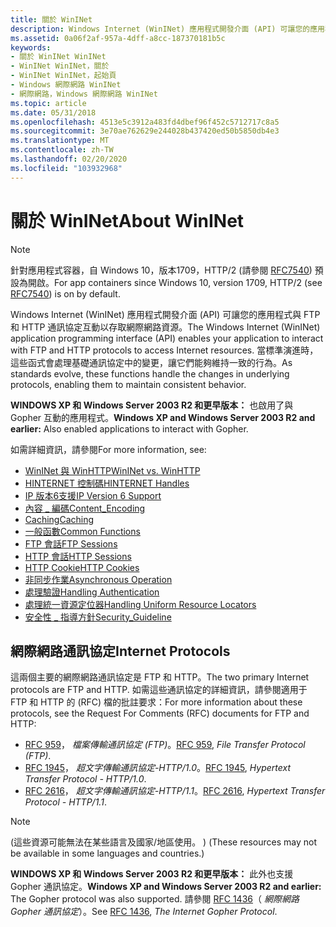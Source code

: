 ```yaml
---
title: 關於 WinINet
description: Windows Internet (WinINet) 應用程式開發介面 (API) 可讓您的應用程式與 FTP 和 HTTP 通訊協定互動以存取網際網路資源。
ms.assetid: 0a06f2af-957a-4dff-a8cc-187370181b5c
keywords:
- 關於 WinINet WinINet
- WinINet WinINet，關於
- WinINet WinINet，起始頁
- Windows 網際網路 WinINet
- 網際網路，Windows 網際網路 WinINet
ms.topic: article
ms.date: 05/31/2018
ms.openlocfilehash: 4513e5c3912a483fd4dbef96f452c5712717c8a5
ms.sourcegitcommit: 3e70ae762629e244028b437420ed50b5850db4e3
ms.translationtype: MT
ms.contentlocale: zh-TW
ms.lasthandoff: 02/20/2020
ms.locfileid: "103932968"
---
```

# <a name="about-wininet"></a><span data-ttu-id="6d544-108">關於 WinINet</span><span class="sxs-lookup"><span data-stu-id="6d544-108">About WinINet</span></span>

> [!NOTE]
> <span data-ttu-id="6d544-109">針對應用程式容器，自 Windows 10，版本1709，HTTP/2 (請參閱 [RFC7540](https://tools.ietf.org/html/rfc7540)) 預設為開啟。</span><span class="sxs-lookup"><span data-stu-id="6d544-109">For app containers since Windows 10, version 1709, HTTP/2 (see [RFC7540](https://tools.ietf.org/html/rfc7540)) is on by default.</span></span>

<span data-ttu-id="6d544-110">Windows Internet (WinINet) 應用程式開發介面 (API) 可讓您的應用程式與 FTP 和 HTTP 通訊協定互動以存取網際網路資源。</span><span class="sxs-lookup"><span data-stu-id="6d544-110">The Windows Internet (WinINet) application programming interface (API) enables your application to interact with FTP and HTTP protocols to access Internet resources.</span></span> <span data-ttu-id="6d544-111">當標準演進時，這些函式會處理基礎通訊協定中的變更，讓它們能夠維持一致的行為。</span><span class="sxs-lookup"><span data-stu-id="6d544-111">As standards evolve, these functions handle the changes in underlying protocols, enabling them to maintain consistent behavior.</span></span>

<span data-ttu-id="6d544-112">**WINDOWS XP 和 Windows Server 2003 R2 和更早版本：** 也啟用了與 Gopher 互動的應用程式。</span><span class="sxs-lookup"><span data-stu-id="6d544-112">**Windows XP and Windows Server 2003 R2 and earlier:** Also enabled applications to interact with Gopher.</span></span>

<span data-ttu-id="6d544-113">如需詳細資訊，請參閱</span><span class="sxs-lookup"><span data-stu-id="6d544-113">For more information, see:</span></span>

-   [<span data-ttu-id="6d544-114">WinINet 與 WinHTTP</span><span class="sxs-lookup"><span data-stu-id="6d544-114">WinINet vs. WinHTTP</span></span>](wininet-vs-winhttp.md)
-   [<span data-ttu-id="6d544-115">HINTERNET 控制碼</span><span class="sxs-lookup"><span data-stu-id="6d544-115">HINTERNET Handles</span></span>](appendix-a-hinternet-handles.md)
-   [<span data-ttu-id="6d544-116">IP 版本6支援</span><span class="sxs-lookup"><span data-stu-id="6d544-116">IP Version 6 Support</span></span>](ip-version-6-support.md)
-   [<span data-ttu-id="6d544-117">內容 \_ 編碼</span><span class="sxs-lookup"><span data-stu-id="6d544-117">Content\_Encoding</span></span>](content-encoding.md)
-   [<span data-ttu-id="6d544-118">Caching</span><span class="sxs-lookup"><span data-stu-id="6d544-118">Caching</span></span>](caching.md)
-   [<span data-ttu-id="6d544-119">一般函數</span><span class="sxs-lookup"><span data-stu-id="6d544-119">Common Functions</span></span>](common-functions.md)
-   [<span data-ttu-id="6d544-120">FTP 會話</span><span class="sxs-lookup"><span data-stu-id="6d544-120">FTP Sessions</span></span>](ftp-sessions.md)
-   [<span data-ttu-id="6d544-121">HTTP 會話</span><span class="sxs-lookup"><span data-stu-id="6d544-121">HTTP Sessions</span></span>](http-sessions.md)
-   [<span data-ttu-id="6d544-122">HTTP Cookie</span><span class="sxs-lookup"><span data-stu-id="6d544-122">HTTP Cookies</span></span>](http-cookies.md)
-   [<span data-ttu-id="6d544-123">非同步作業</span><span class="sxs-lookup"><span data-stu-id="6d544-123">Asynchronous Operation</span></span>](asynchronous-operation.md)
-   [<span data-ttu-id="6d544-124">處理驗證</span><span class="sxs-lookup"><span data-stu-id="6d544-124">Handling Authentication</span></span>](handling-authentication.md)
-   [<span data-ttu-id="6d544-125">處理統一資源定位器</span><span class="sxs-lookup"><span data-stu-id="6d544-125">Handling Uniform Resource Locators</span></span>](handling-uniform-resource-locators.md)
-   [<span data-ttu-id="6d544-126">安全性 \_ 指導方針</span><span class="sxs-lookup"><span data-stu-id="6d544-126">Security\_Guideline</span></span>](security-guidelines.md)

## <a name="internet-protocols"></a><span data-ttu-id="6d544-127">網際網路通訊協定</span><span class="sxs-lookup"><span data-stu-id="6d544-127">Internet Protocols</span></span>

<span data-ttu-id="6d544-128">這兩個主要的網際網路通訊協定是 FTP 和 HTTP。</span><span class="sxs-lookup"><span data-stu-id="6d544-128">The two primary Internet protocols are FTP and HTTP.</span></span> <span data-ttu-id="6d544-129">如需這些通訊協定的詳細資訊，請參閱適用于 FTP 和 HTTP 的 (RFC) 檔的批註要求：</span><span class="sxs-lookup"><span data-stu-id="6d544-129">For more information about these protocols, see the Request For Comments (RFC) documents for FTP and HTTP:</span></span>

-   <span data-ttu-id="6d544-130">[RFC 959](https://www.ietf.org/rfc/rfc0959.txt)， *檔案傳輸通訊協定 (FTP)*。</span><span class="sxs-lookup"><span data-stu-id="6d544-130">[RFC 959](https://www.ietf.org/rfc/rfc0959.txt), *File Transfer Protocol (FTP)*.</span></span>
-   <span data-ttu-id="6d544-131">[RFC 1945](ftp://ftp.isi.edu/in-notes/rfc1945.txt)， *超文字傳輸通訊協定-HTTP/1.0*。</span><span class="sxs-lookup"><span data-stu-id="6d544-131">[RFC 1945](ftp://ftp.isi.edu/in-notes/rfc1945.txt), *Hypertext Transfer Protocol - HTTP/1.0*.</span></span>
-   <span data-ttu-id="6d544-132">[RFC 2616](https://www.ietf.org/rfc/rfc2616.txt)， *超文字傳輸通訊協定-HTTP/1.1*。</span><span class="sxs-lookup"><span data-stu-id="6d544-132">[RFC 2616](https://www.ietf.org/rfc/rfc2616.txt), *Hypertext Transfer Protocol - HTTP/1.1*.</span></span>

> [!NOTE]  
> <span data-ttu-id="6d544-133"> (這些資源可能無法在某些語言及國家/地區使用。 ) </span><span class="sxs-lookup"><span data-stu-id="6d544-133">(These resources may not be available in some languages and countries.)</span></span>

<span data-ttu-id="6d544-134">**WINDOWS XP 和 Windows Server 2003 R2 和更早版本：** 此外也支援 Gopher 通訊協定。</span><span class="sxs-lookup"><span data-stu-id="6d544-134">**Windows XP and Windows Server 2003 R2 and earlier:** The Gopher protocol was also supported.</span></span> <span data-ttu-id="6d544-135">請參閱 [RFC 1436](https://www.ietf.org/rfc/rfc1436.txt)（ *網際網路 Gopher 通訊協定*）。</span><span class="sxs-lookup"><span data-stu-id="6d544-135">See [RFC 1436](https://www.ietf.org/rfc/rfc1436.txt), *The Internet Gopher Protocol*.</span></span>
